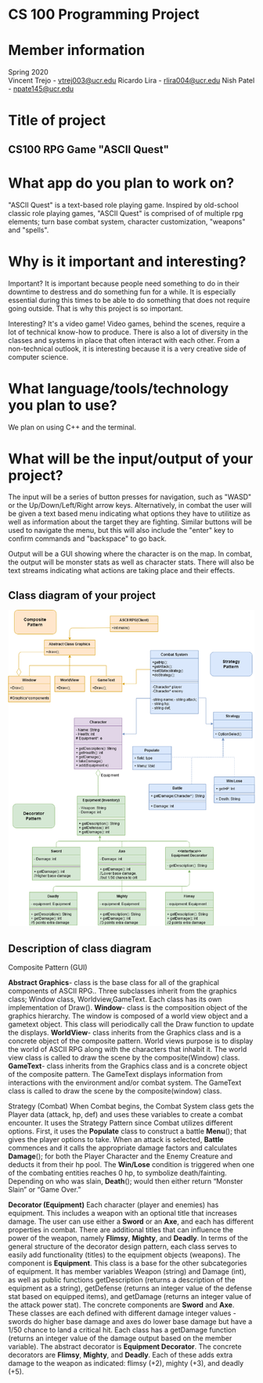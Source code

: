 # CS 100 Programming Project

# Member information
Spring 2020  
Vincent Trejo - vtrej003@ucr.edu
Ricardo Lira - rlira004@ucr.edu
Nish Patel - npate145@ucr.edu

# Title of project
## CS100 RPG Game "ASCII Quest"

# What app do you plan to work on? 
"ASCII Quest" is a text-based role playing game. Inspired by old-school classic role playing games, "ASCII Quest" is comprised of of multiple rpg elements; turn base combat system, character customization, "weapons" and "spells".

# Why is it important and interesting?
Important?
  It is important because people need something to do in their downtime to destress and do something fun for a while. It is especially    essential during this times to be able to do something that does not require going outside. That is why this project is so important.

Interesting?
  It's a video game! Video games, behind the scenes, require a lot of technical know-how to produce. There is also a lot of diversity in the classes and systems in place that often interact with each other.
  From a non-technical outlook, it is interesting because it is a very creative side of computer science.

# What language/tools/technology you plan to use?
  We plan on using C++ and the terminal. 

# What will be the input/output of your project?
  The input will be a series of button presses for navigation, such as "WASD" or the Up/Down/Left/Right arrow keys. Alternatively, in combat the user will be given a text based menu indicating what options they have to utilitize as well as information about the target they are fighting. Similar buttons will be used to navigate the menu, but this will also include the "enter" key to confirm commands and "backspace" to go back.

  Output will be a GUI showing where the character is on the map. In combat, the output will be monster stats as well as character stats. There will also be text streams indicating what actions are taking place and their effects.


## Class diagram of your project
![GitHub Logo](ASCII_RPG_Diagram.png)



## Description of class diagram 

Composite Pattern (GUI)

**Abstract Graphics**- class is the base class for all of the graphical components of ASCII RPG.. Three subclasses inherit from the graphics class; Window class, Worldview,GameText. Each class has its own implementation of Draw().
**Window**- class is the composition object of the graphics hierarchy. The window is composed of a world view object and a gametext object. This class will periodically call the Draw function to update the displays.
**WorldView**- class inherits from the Graphics class and is a concrete object of the composite pattern. World views purpose is to display the world of ASCII RPG along with the characters that inhabit it. The world view class is called to draw the scene by the composite(Window) class.
**GameText**- class inherits from the Graphics class and is a concrete object of the composite pattern. The GameText displays information from interactions with the environment and/or combat system. The GameText class is called to draw the scene by the composite(window) class.


Strategy (Combat)
When Combat begins, the Combat System class gets the Player data (attack, hp, def) and uses these variables to create a combat encounter. It uses the Strategy Pattern since Combat utilizes different options.
    First, it uses the **Populate** class to construct a battle **Menu**(); that gives the player options to take.
    When an attack is selected, **Battle** commences and it calls the appropriate damage factors and calculates **Damage**(); for both the Player Character and the Enemy Creature and deducts it from their hp pool.
    The **Win/Lose** condition is triggered when one of the combating entities reaches 0 hp, to symbolize death/fainting. Depending on who was slain, **Death**(); would then either return “Monster Slain” or “Game Over.”
    

**Decorator (Equipment)**
    Each character (player and enemies) has equipment. This includes a weapon with an optional title that increases damage. The user can use either a **Sword** or an **Axe**, and each has different properties in combat. There are additional titles that can influence the power of the weapon, namely **Flimsy**, **Mighty**, and **Deadly**.
    In terms of the general structure of the decorator design pattern, each class serves to easily add functionality (titles) to the equipment objects (weapons). 
    The component is **Equipment**. This class is a base for the other subcategories of equipment. It has member variables Weapon (string) and Damage (int), as well as public functions getDescription (returns a description of the equipment as a string), getDefense (returns an integer value of the defense stat based on equipped items), and getDamage (returns an integer value of the attack power stat). 
    The concrete components are **Sword** and **Axe**. These classes are each defined with different damage integer values -  swords do higher base damage and axes do lower base damage but have a 1/50 chance to land a critical hit. Each class has a getDamage function (returns an integer value of the damage output based on the member variable).
    The abstract decorator is **Equipment Decorator**. 
    The concrete decorators are **Flimsy**, **Mighty**, and **Deadly**. Each of these adds extra damage to the weapon as indicated: flimsy (+2), mighty (+3), and deadly (+5).
